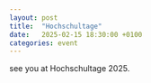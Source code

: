 ```yaml
---
layout: post
title:  "Hochschultage"
date:   2025-02-15 18:30:00 +0100
categories: event
---
```


see you at Hochschultage 2025.